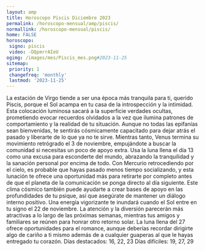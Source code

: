 ```yaml
---
layout: amp
title: Horoscopo Piscis Diciembre 2023 
permalink: /horoscopo-mensual/amp/piscis/
normallink: /horoscopo-mensual/piscis/
home: FALSE
horoscopo:
 signo: piscis
 video: -DQpmrrAIeU
ogimg: /images/mes/Piscis_mes.png#2023-11-25
sitemap:
 priority: 1
 changefreq: 'monthly'
 lastmod: '2023-11-25'
---
```



La estación de Virgo tiende a ser una época más tranquila para ti, querido Piscis, porque el Sol acampa en tu casa de la introspección y la intimidad. Esta colocación luminosa sacará a la superficie verdades ocultas, prometiendo evocar recuerdos olvidados a la vez que ilumina patrones de comportamiento y la realidad de tu situación. Aunque no todas las epifanías sean bienvenidas, te sentirás cósmicamente capacitado para dejar atrás el pasado y liberarte de lo que ya no te sirve. Mientras tanto, Venus termina su movimiento retrógrado el 3 de noviembre, empujándote a buscar la comunidad si necesitas un poco de apoyo extra.
Usa la luna llena el día 13 como una excusa para esconderte del mundo, abrazando la tranquilidad y la sanación personal por encima de todo. Con Mercurio retrocediendo por el cielo, es probable que hayas pasado menos tiempo socializando, y esta lunación te ofrece una oportunidad más para retirarte por completo antes de que el planeta de la comunicación se ponga directo al día siguiente. Este clima cósmico también puede ayudarte a crear bases de apoyo en las profundidades de tu psique, así que asegúrate de mantener un diálogo interno positivo.
Una energía vigorizante te inundará cuando el Sol entre en tu signo el 22 de noviembre. La atención y la diversión parecerán más atractivas a lo largo de las próximas semanas, mientras tus amigos y familiares se reúnen para honrar otro retorno solar.
La luna llena del 27 ofrece oportunidades para el romance, aunque deberías recordar dirigirte algo de cariño a ti mismo además de a cualquier guaperas al que le hayas entregado tu corazón.
Días destacados: 16, 22, 23
Días difíciles: 19, 27, 29